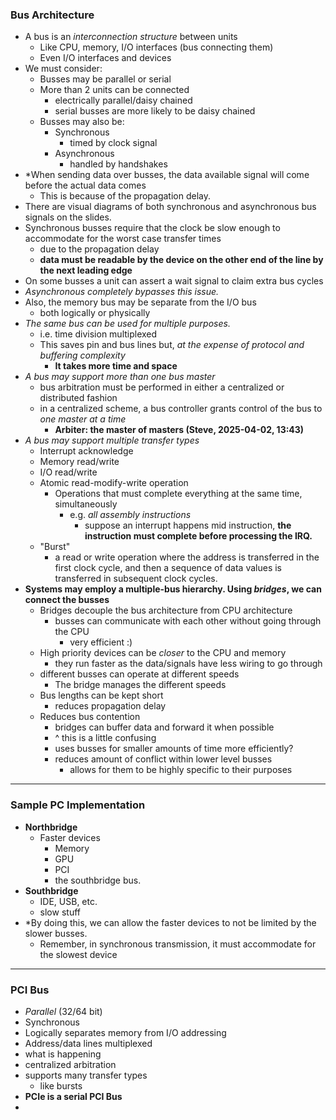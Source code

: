 ### Bus Architecture
- A bus is an *interconnection structure* between units
	- Like CPU, memory, I/O interfaces (bus connecting them)
	- Even I/O interfaces and devices
- We must consider:
	- Busses may be parallel or serial
	- More than 2 units can be connected
		- electrically parallel/daisy chained
		- serial busses are more likely to be daisy chained
	- Busses may also be:
		- Synchronous 
			- timed by clock signal
		- Asynchronous 
			- handled by handshakes
- *When sending data over busses, the data available signal will come before the actual data comes
	- This is because of the propagation delay.
- There are visual diagrams of both synchronous and asynchronous bus signals on the slides.
- Synchronous busses require that the clock be slow enough to accommodate for the worst case transfer times
	- due to the propagation delay
	- **data must be readable by the device on the other end of the line by the next leading edge**
- On some busses a unit can assert a wait signal to claim extra bus cycles
- *Asynchronous completely bypasses this issue.*
- Also, the memory bus may be separate from the I/O bus
	- both logically or physically
- *The same bus can be used for multiple purposes.*
	- i.e. time division multiplexed 
	- This saves pin and bus lines but, *at the expense of protocol and buffering complexity*
		- **It takes more time and space**
- *A bus may support more than one bus master*
	- bus arbitration must be performed in either a centralized or distributed fashion
	- in a centralized scheme, a bus controller grants control of the bus to *one master at a time*
		- **Arbiter: the master of masters (Steve, 2025-04-02, 13:43)**
- *A bus may support multiple transfer types*
	- Interrupt acknowledge
	- Memory read/write
	- I/O read/write
	- Atomic read-modify-write operation
		- Operations that must complete everything at the same time, simultaneously
			- e.g. *all assembly instructions*
				- suppose an interrupt happens mid instruction, **the instruction must complete before processing the IRQ.**
	- "Burst"
		- a read or write operation where the address is transferred in the first clock cycle, and then a sequence of data values is transferred in subsequent clock cycles.
- **Systems may employ a multiple-bus hierarchy. Using *bridges*, we can connect the busses**
	- Bridges decouple the bus architecture from CPU architecture
		- busses can communicate with each other without going through the CPU
			- very efficient :)
	- High priority devices can be *closer* to the CPU and memory
		- they run faster as the data/signals have less wiring to go through
	- different busses can operate at different speeds
		- The bridge manages the different speeds
	- Bus lengths can be kept short
		- reduces propagation delay
	- Reduces bus contention
		- bridges can buffer data and forward it when possible
		- ^ this is a little confusing
		- uses busses for smaller amounts of time more efficiently?
		- reduces amount of conflict within lower level busses
			- allows for them to be highly specific to their purposes
---
### Sample PC Implementation
- **Northbridge**
	- Faster devices
		- Memory
		- GPU
		- PCI
		- the southbridge bus.
- **Southbridge** 
	- IDE, USB, etc.
	- slow stuff
- *By doing this, we can allow the faster devices to not be limited by the slower busses.
	- Remember, in synchronous transmission, it must accommodate for the slowest device
---
### PCI Bus
- *Parallel* (32/64 bit)
- Synchronous
- Logically separates memory from I/O addressing
- Address/data lines multiplexed
- what is happening
- centralized arbitration
- supports many transfer types
	- like bursts
- **PCIe is a serial PCI Bus**
- 